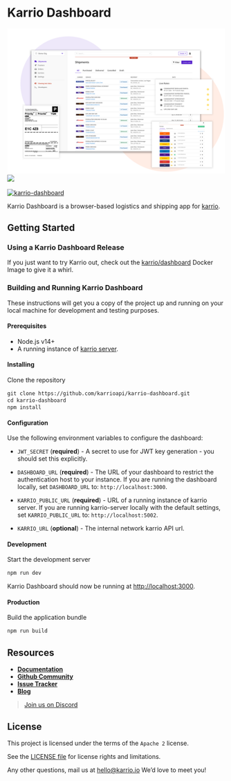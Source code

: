 # Karrio Dashboard

![Karrio Dashboard](screenshots/dashboard.png)
<img referrerpolicy="no-referrer-when-downgrade" src="https://static.scarf.sh/a.png?x-pxid=b8c7c533-f1eb-4615-b966-79a90307e6b4" />

[![karrio-dashboard](https://github.com/karrioapi/karrio-dashboard/actions/workflows/ci.yml/badge.svg)](https://github.com/karrioapi/karrio-dashboard/actions/workflows/ci.yml)

Karrio Dashboard is a browser-based logistics and shipping app for [karrio](https://github.com/karrioapi/karrio).

## Getting Started

### Using a Karrio Dashboard Release

If you just want to try Karrio out, check out the [karrio/dashboard](https://hub.docker.com/repository/docker/karrio/dashboard) Docker Image to give it a whirl.

### Building and Running Karrio Dashboard

These instructions will get you a copy of the project up and running on your local machine for development and testing purposes.

#### Prerequisites

- Node.js v14+
- A running instance of [karrio server](https://github.com/karrioapi/karrio).

#### Installing

Clone the repository

```terminal
git clone https://github.com/karrioapi/karrio-dashboard.git
cd karrio-dashboard
npm install
```

#### Configuration

Use the following environment variables to configure the dashboard:

- `JWT_SECRET` (**required**) - A secret to use for JWT key generation - you should set this explicitly.

- `DASHBOARD_URL` (**required**) - The URL of your dashboard to restrict the authentication host to your instance. If you are running the dashboard locally, set `DASHBOARD_URL` to: `http://localhost:3000`.

- `KARRIO_PUBLIC_URL` (**required**) - URL of a running instance of karrio server. If you are running karrio-server locally with the default settings, set `KARRIO_PUBLIC_URL` to: `http://localhost:5002`.

- `KARRIO_URL` (**optional**) - The internal network karrio API url.

#### Development

Start the development server

```bash
npm run dev
```

Karrio Dashboard should now be running at [http://localhost:3000](http://localhost:3000).

#### Production

Build the application bundle

```bash
npm run build
```

## Resources

- [**Documentation**](https://docs.karrio.io)
- [**Github Community**](https://github.com/karrioapi/karrio/discussions)
- [**Issue Tracker**](https://github.com/karrioapi/karrio-dashboard/issues)
- [**Blog**](https://docs.karrio.io/blog)

> [Join us on Discord](https://discord.gg/gS88uE7sEx)

## License

This project is licensed under the terms of the `Apache 2` license.

See the [LICENSE file](/LICENSE) for license rights and limitations.

Any other questions, mail us at hello@karrio.io We’d love to meet you!

